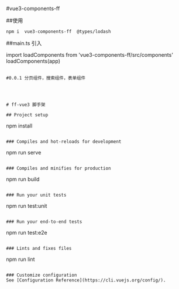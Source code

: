 #vue3-components-ff

##使用
```
npm i  vue3-components-ff  @types/lodash
```

##main.ts 引入

import loadComponents from 'vue3-components-ff/src/components'
loadComponents(app)
```

#0.0.1 分页组件，搜索组件，表单组件




# ff-vue3 脚手架

## Project setup
```
npm install
```

### Compiles and hot-reloads for development
```
npm run serve
```

### Compiles and minifies for production
```
npm run build
```

### Run your unit tests
```
npm run test:unit
```

### Run your end-to-end tests
```
npm run test:e2e
```

### Lints and fixes files
```
npm run lint
```

### Customize configuration
See [Configuration Reference](https://cli.vuejs.org/config/).
